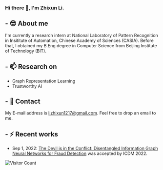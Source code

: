 ### Hi there 👋, I'm Zhixun Li.

<!--
**zhixun-dm/zhixun-dm** is a ✨ _special_ ✨ repository because its `README.md` (this file) appears on your GitHub profile.

Here are some ideas to get you started:

- 🔭 I’m currently working on ...
- 🌱 I’m currently learning ...
- 👯 I’m looking to collaborate on ...
- 🤔 I’m looking for help with ...
- 💬 Ask me about ...
- 📫 How to reach me: ...
- 😄 Pronouns: ...
- ⚡ Fun fact: ...
-->

## - 😎 About me
I'm currently a research intern at National Laboratory of Pattern Recognition in Insititute of Automation, Chinese Academy of Sciences (CASIA). Before that, I obtained my B.Eng degree in Computer Science from Beijing Institute of Technology (BIT).

## - 📫 Research on
* Graph Representation Learning
* Trustworthy AI

## - 💬 Contact
My E-mail address is lizhixun1217@gmail.com. Feel free to drop an email to me.

## - ⚡ Recent works
* Sep 1, 2022: [The Devil is in the Conflict: Disentangled Information Graph Neural Networks for Fraud Detection](https://arxiv.org/abs/2210.12384) was accepted by ICDM 2022.

<!--![all-smile's GitHub stats](https://github-readme-stats.vercel.app/api?username=zhixun-dm&show_icons=true&theme=tokyonight)



![Top Langs](https://github-readme-stats.vercel.app/api/top-langs/?username=zhixun-dm&layout=compact&theme=tokyonight)-->

![Visitor Count](https://profile-counter.glitch.me/zhixun-dm/count.svg)



